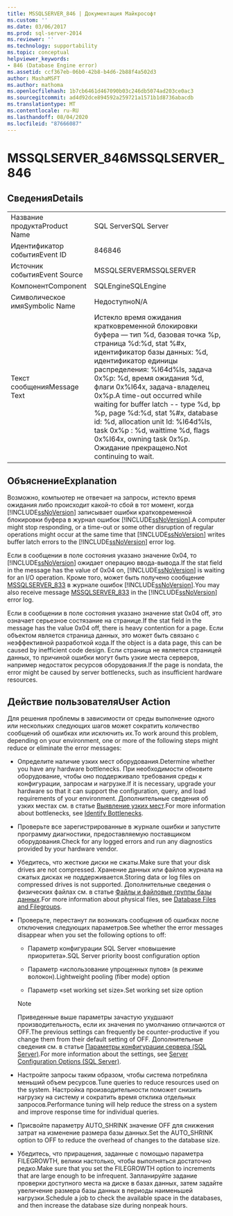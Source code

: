```yaml
---
title: MSSQLSERVER_846 | Документация Майкрософт
ms.custom: ''
ms.date: 03/06/2017
ms.prod: sql-server-2014
ms.reviewer: ''
ms.technology: supportability
ms.topic: conceptual
helpviewer_keywords:
- 846 (Database Engine error)
ms.assetid: ccf367eb-06b0-42b8-b4d6-2b88f4a502d3
author: MashaMSFT
ms.author: mathoma
ms.openlocfilehash: 1b7cb6461d467090b03c246db5074ad203ce0ac3
ms.sourcegitcommit: ad4d92dce894592a259721a1571b1d8736abacdb
ms.translationtype: MT
ms.contentlocale: ru-RU
ms.lasthandoff: 08/04/2020
ms.locfileid: "87666087"
---
```

# <a name="mssqlserver_846"></a><span data-ttu-id="26489-102">MSSQLSERVER_846</span><span class="sxs-lookup"><span data-stu-id="26489-102">MSSQLSERVER_846</span></span>
    
## <a name="details"></a><span data-ttu-id="26489-103">Сведения</span><span class="sxs-lookup"><span data-stu-id="26489-103">Details</span></span>  
  
|||  
|-|-|  
|<span data-ttu-id="26489-104">Название продукта</span><span class="sxs-lookup"><span data-stu-id="26489-104">Product Name</span></span>|<span data-ttu-id="26489-105">SQL Server</span><span class="sxs-lookup"><span data-stu-id="26489-105">SQL Server</span></span>|  
|<span data-ttu-id="26489-106">Идентификатор события</span><span class="sxs-lookup"><span data-stu-id="26489-106">Event ID</span></span>|<span data-ttu-id="26489-107">846</span><span class="sxs-lookup"><span data-stu-id="26489-107">846</span></span>|  
|<span data-ttu-id="26489-108">Источник события</span><span class="sxs-lookup"><span data-stu-id="26489-108">Event Source</span></span>|<span data-ttu-id="26489-109">MSSQLSERVER</span><span class="sxs-lookup"><span data-stu-id="26489-109">MSSQLSERVER</span></span>|  
|<span data-ttu-id="26489-110">Компонент</span><span class="sxs-lookup"><span data-stu-id="26489-110">Component</span></span>|<span data-ttu-id="26489-111">SQLEngine</span><span class="sxs-lookup"><span data-stu-id="26489-111">SQLEngine</span></span>|  
|<span data-ttu-id="26489-112">Символическое имя</span><span class="sxs-lookup"><span data-stu-id="26489-112">Symbolic Name</span></span>|<span data-ttu-id="26489-113">Недоступно</span><span class="sxs-lookup"><span data-stu-id="26489-113">N/A</span></span>|  
|<span data-ttu-id="26489-114">Текст сообщения</span><span class="sxs-lookup"><span data-stu-id="26489-114">Message Text</span></span>|<span data-ttu-id="26489-115">Истекло время ожидания кратковременной блокировки буфера — тип %d, базовая точка %p, страница %d:%d, stat %#x, идентификатор базы данных: %d, идентификатор единицы распределения: %I64d%ls, задача 0x%p: %d, время ожидания %d, флаги 0x%I64x, задача-владелец 0x%p.</span><span class="sxs-lookup"><span data-stu-id="26489-115">A time-out occurred while waiting for buffer latch -- type %d, bp %p, page %d:%d, stat %#x, database id: %d, allocation unit Id: %I64d%ls, task 0x%p : %d, waittime %d, flags 0x%I64x, owning task 0x%p.</span></span> <span data-ttu-id="26489-116">Ожидание прекращено.</span><span class="sxs-lookup"><span data-stu-id="26489-116">Not continuing to wait.</span></span>|  
  
## <a name="explanation"></a><span data-ttu-id="26489-117">Объяснение</span><span class="sxs-lookup"><span data-stu-id="26489-117">Explanation</span></span>  
 <span data-ttu-id="26489-118">Возможно, компьютер не отвечает на запросы, истекло время ожидания либо происходит какой-то сбой в тот момент, когда [!INCLUDE[ssNoVersion](../../includes/ssnoversion-md.md)] записывает ошибки кратковременной блокировки буфера в журнал ошибок [!INCLUDE[ssNoVersion](../../includes/ssnoversion-md.md)].</span><span class="sxs-lookup"><span data-stu-id="26489-118">A computer might stop responding, or a time-out or some other disruption of regular operations might occur at the same time that [!INCLUDE[ssNoVersion](../../includes/ssnoversion-md.md)] writes buffer latch errors to the [!INCLUDE[ssNoVersion](../../includes/ssnoversion-md.md)] error log.</span></span>  
  
 <span data-ttu-id="26489-119">Если в сообщении в поле состояния указано значение 0x04, то [!INCLUDE[ssNoVersion](../../includes/ssnoversion-md.md)] ожидает операцию ввода-вывода.</span><span class="sxs-lookup"><span data-stu-id="26489-119">If the stat field in the message has the value of 0x04 on, [!INCLUDE[ssNoVersion](../../includes/ssnoversion-md.md)] is waiting for an I/O operation.</span></span> <span data-ttu-id="26489-120">Кроме того, может быть получено сообщение [MSSQLSERVER_833](mssqlserver-833-database-engine-error.md) в журнале ошибок [!INCLUDE[ssNoVersion](../../includes/ssnoversion-md.md)].</span><span class="sxs-lookup"><span data-stu-id="26489-120">You may also receive message [MSSQLSERVER_833](mssqlserver-833-database-engine-error.md) in the [!INCLUDE[ssNoVersion](../../includes/ssnoversion-md.md)] error log.</span></span>  
  
 <span data-ttu-id="26489-121">Если в сообщении в поле состояния указано значение stat 0x04 off, это означает серьезное состязание на странице.</span><span class="sxs-lookup"><span data-stu-id="26489-121">If the stat field in the message has the value 0x04 off, there is heavy contention for a page.</span></span> <span data-ttu-id="26489-122">Если объектом является страница данных, это может быть связано с неэффективной разработкой кода.</span><span class="sxs-lookup"><span data-stu-id="26489-122">If the object is a data page, this can be caused by inefficient code design.</span></span> <span data-ttu-id="26489-123">Если страница не является страницей данных, то причиной ошибки могут быть узкие места серверов, например недостаток ресурсов оборудования.</span><span class="sxs-lookup"><span data-stu-id="26489-123">If the page is nondata, the error might be caused by server bottlenecks, such as insufficient hardware resources.</span></span>  
  
## <a name="user-action"></a><span data-ttu-id="26489-124">Действие пользователя</span><span class="sxs-lookup"><span data-stu-id="26489-124">User Action</span></span>  
 <span data-ttu-id="26489-125">Для решения проблемы в зависимости от среды выполнение одного или нескольких следующих шагов может сократить количество сообщений об ошибках или исключить их.</span><span class="sxs-lookup"><span data-stu-id="26489-125">To work around this problem, depending on your environment, one or more of the following steps might reduce or eliminate the error messages:</span></span>  
  
-   <span data-ttu-id="26489-126">Определите наличие узких мест оборудования.</span><span class="sxs-lookup"><span data-stu-id="26489-126">Determine whether you have any hardware bottlenecks.</span></span> <span data-ttu-id="26489-127">При необходимости обновите оборудование, чтобы оно поддерживало требования среды к конфигурации, запросам и нагрузке.</span><span class="sxs-lookup"><span data-stu-id="26489-127">If it is necessary, upgrade your hardware so that it can support the configuration, query, and load requirements of your environment.</span></span> <span data-ttu-id="26489-128">Дополнительные сведения об узких местах см. в статье [Выявление узких мест](../performance/identify-bottlenecks.md).</span><span class="sxs-lookup"><span data-stu-id="26489-128">For more information about bottlenecks, see [Identify Bottlenecks](../performance/identify-bottlenecks.md).</span></span>  
  
-   <span data-ttu-id="26489-129">Проверьте все зарегистрированные в журнале ошибки и запустите программу диагностики, предоставляемую поставщиком оборудования.</span><span class="sxs-lookup"><span data-stu-id="26489-129">Check for any logged errors and run any diagnostics provided by your hardware vendor.</span></span>  
  
-   <span data-ttu-id="26489-130">Убедитесь, что жесткие диски не сжаты.</span><span class="sxs-lookup"><span data-stu-id="26489-130">Make sure that your disk drives are not compressed.</span></span> <span data-ttu-id="26489-131">Хранение данных или файлов журнала на сжатых дисках не поддерживается.</span><span class="sxs-lookup"><span data-stu-id="26489-131">Storing data or log files on compressed drives is not supported.</span></span> <span data-ttu-id="26489-132">Дополнительные сведения о физических файлах см. в статье [Файлы и файловые группы базы данных](../databases/database-files-and-filegroups.md).</span><span class="sxs-lookup"><span data-stu-id="26489-132">For more information about physical files, see [Database Files and Filegroups](../databases/database-files-and-filegroups.md).</span></span>  
  
-   <span data-ttu-id="26489-133">Проверьте, перестанут ли возникать сообщения об ошибках после отключения следующих параметров.</span><span class="sxs-lookup"><span data-stu-id="26489-133">See whether the error messages disappear when you set the following options to off:</span></span>  
  
    -   <span data-ttu-id="26489-134">Параметр конфигурации SQL Server «повышение приоритета».</span><span class="sxs-lookup"><span data-stu-id="26489-134">SQL Server priority boost configuration option</span></span>  
  
    -   <span data-ttu-id="26489-135">Параметр «использование упрощенных пулов» (в режиме волокон).</span><span class="sxs-lookup"><span data-stu-id="26489-135">Lightweight pooling (fiber mode) option</span></span>  
  
    -   <span data-ttu-id="26489-136">Параметр «set working set size».</span><span class="sxs-lookup"><span data-stu-id="26489-136">Set working set size option</span></span>  
  
    > [!NOTE]  
    >  <span data-ttu-id="26489-137">Приведенные выше параметры зачастую ухудшают производительность, если их значения по умолчанию отличаются от OFF.</span><span class="sxs-lookup"><span data-stu-id="26489-137">The previous settings can frequently be counter-productive if you change them from their default setting of OFF.</span></span> <span data-ttu-id="26489-138">Дополнительные сведения см. в статье [Параметры конфигурации сервера (SQL Server)](../../database-engine/configure-windows/server-configuration-options-sql-server.md).</span><span class="sxs-lookup"><span data-stu-id="26489-138">For more information about the settings, see [Server Configuration Options &#40;SQL Server&#41;](../../database-engine/configure-windows/server-configuration-options-sql-server.md).</span></span>  
  
-   <span data-ttu-id="26489-139">Настройте запросы таким образом, чтобы система потребляла меньший объем ресурсов.</span><span class="sxs-lookup"><span data-stu-id="26489-139">Tune queries to reduce resources used on the system.</span></span> <span data-ttu-id="26489-140">Настройка производительности поможет снизить нагрузку на систему и сократить время отклика отдельных запросов.</span><span class="sxs-lookup"><span data-stu-id="26489-140">Performance tuning will help reduce the stress on a system and improve response time for individual queries.</span></span>  
  
-   <span data-ttu-id="26489-141">Присвойте параметру AUTO_SHRINK значение OFF для снижения затрат на изменение размера базы данных.</span><span class="sxs-lookup"><span data-stu-id="26489-141">Set the AUTO_SHRINK option to OFF to reduce the overhead of changes to the database size.</span></span>  
  
-   <span data-ttu-id="26489-142">Убедитесь, что приращения, заданные с помощью параметра FILEGROWTH, велики настолько, чтобы выполняться достаточно редко.</span><span class="sxs-lookup"><span data-stu-id="26489-142">Make sure that you set the FILEGROWTH option to increments that are large enough to be infrequent.</span></span> <span data-ttu-id="26489-143">Запланируйте задание проверки доступного места на диске в базах данных, затем задайте увеличение размера базы данных в периоды наименьшей нагрузки.</span><span class="sxs-lookup"><span data-stu-id="26489-143">Schedule a job to check the available space in the databases, and then increase the database size during nonpeak hours.</span></span>  
  
  
